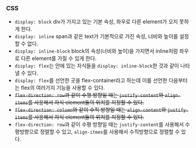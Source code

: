 ### CSS

- `display: block` div가 가지고 있는 기본 속성, 좌우로 다른 element가 오지 못하게 한다.
- `display: inline` span과 같은 text가 기본적으로 가진 속성, 너비와 높이를 설정할 수 없다.
- `display: inline-block` block의 속성(너비와 높이)을 가지면서 inline처럼 좌우로 다른 element를 가질 수 있게 한다.
- `display: flex`는 안에 있는 자식들을 `display: inline-block`한 것과 같이 나타낼 수 있다.
- `display: flex`를 선언한 곳을 flex-container라고 하는데 이를 선언한 다음부터는 flex의 여러가지 기능을 사용할 수 있다.
- ~~`flex-direction: row`과 같이 수평 방향일 때는 `justify-content`와 `align-items`를 사용해서 자식 element들의 위치를 지정할 수 있다.~~
- ~~`flex-direction: column`와 같이 수직 방향일 때는 `align-content`와 `justify-items`를 사용해서 자식 element들의 위치를 지정할 수 있다.~~
- `flex-direction: row`과 같이 수평 방향일 때는 `justify-content`를 사용해서 수평방향으로 정렬할 수 있고, `align-itmes`를 사용해서 수직방향으로 정렬할 수 있다.
